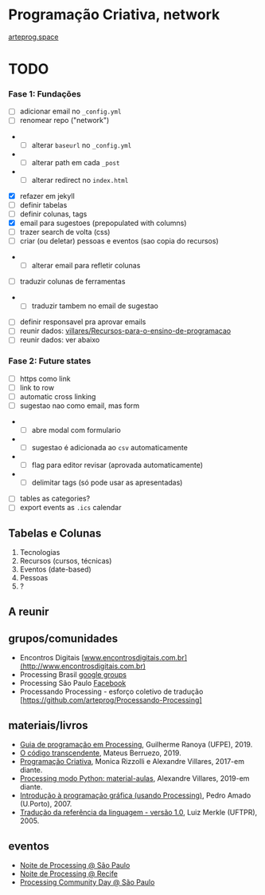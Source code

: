 # Programação Criativa, network

[arteprog.space](https://arteprog.space/grupos-e-recursos-em-portugues/)

# TODO

### Fase 1: Fundações

- [ ]  adicionar email no `_config.yml`
- [ ]  renomear repo ("network")
- - [ ]  alterar `baseurl` no `_config.yml`
- - [ ]  alterar path em cada `_post`
- - [ ]  alterar redirect no `index.html`
- [x]  refazer em jekyll
- [ ]  definir tabelas
- [ ]  definir colunas, tags
- [x]  email para sugestoes (prepopulated with columns)
- [ ] trazer search de volta (css)
- [ ] criar (ou deletar) pessoas e eventos (sao copia do recursos)
- - [ ] alterar email para refletir colunas
- [ ] traduzir colunas de ferramentas
- - [ ] traduzir tambem no email de sugestao
- [ ]  definir responsavel pra aprovar emails
- [ ] reunir dados: [villares/Recursos-para-o-ensino-de-programacao](https://github.com/villares/Recursos-para-o-ensino-de-programacao/blob/master/Bibliografia%20e%20refer%C3%AAncias.csv)
- [ ] reunir dados: ver abaixo

### Fase 2: Future states

- [ ]  https como link
- [ ]  link to row
- [ ]  automatic cross linking
- [ ]  sugestao nao como email, mas form
- - [ ] abre modal com formulario
- - [ ] sugestao é adicionada ao `csv` automaticamente
- - [ ] flag para editor revisar (aprovada automaticamente)
- - [ ] delimitar tags (só pode usar as apresentadas)
- [ ]  tables as categories?
- [ ]  export events as `.ics` calendar

## Tabelas e Colunas

1. Tecnologias
2. Recursos (cursos, técnicas)
3. Eventos (date-based)
4. Pessoas
5. ?

## A reunir

## grupos/comunidades
 
- Encontros Digitais [www.encontrosdigitais.com.br](http://www.encontrosdigitais.com.br)
- Processing Brasil [google groups](https://groups.google.com/forum/#!forum/processing-brasil)
- Processing São Paulo [Facebook](https://www.facebook.com/processingsp/)
- Processando Processing - esforço coletivo de tradução [https://github.com/arteprog/Processando-Processing] 

## materiais/livros

- [Guia de programação em Processing](https://www.ranoya.com/aulas/designgenerativo/playgroundDocs/introProcessing.php?theme=dgen&elementos=processing), Guilherme Ranoya (UFPE), 2019.
- [O código transcendente](https://codigotranscendente.github.io/livro/book.html), Mateus Berruezo, 2019.
- [Programação Criativa](http://arteprog.space/programacao-criativa/), Monica Rizzolli e Alexandre Villares, 2017-em diante.
- [Processing modo Python: material-aulas](https://github.com/villares/material-aulas), Alexandre Villares, 2019-em diante. 
- [Introdução à programação gráfica (usando Processing)](https://repositorio-aberto.up.pt/handle/10216/1848), Pedro Amado (U.Porto), 2007.
- [Tradução da referência da linguagem - versão 1.0](http://www.dainf.ct.utfpr.edu.br/~merkle/processing/reference/ptBR/index.html), Luiz Merkle (UFTPR), 2005.


## eventos

- [Noite de Processing @ São Paulo](https://garoa.net.br/wiki/Noite_de_Processing)
- [Noite de Processing @ Recife](http://arteprog.space/noite-processing-recife/)
- [Processing Community Day @ São Paulo](http://arteprog.space/PCD-SP-20/)
   
